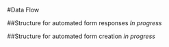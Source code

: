 #Data Flow

##Structure for automated form responses
*In progress*

##Structure for automated form creation
*in progress*
